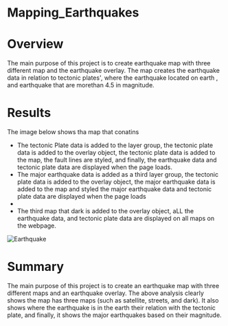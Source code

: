 
# Mapping_Earthquakes
# Overview
The main purpose of this project is to create earthquake map with three different map and the earthquake overlay. The map creates the earthquake data in relation to tectonic plates', where the earthquake located on earth , and earthquake that are morethan 4.5 in magnitude.

# Results
The image below shows tha map that conatins
 - The tectonic Plate data is added to the layer group, the tectonic plate data is added to the overlay object, the tectonic plate data is added to the map, the fault lines are styled, and finally, the earthquake data and tectonic plate data are displayed when the page loads.
 - The major earthquake data is added as a third layer group, the tectonic plate data is added to the overlay object, the major earthquake data is added to the map and styled the major earthquake data and tectonic plate data are displayed when the page loads
 - 
 - The third map that dark is added to the overlay object, aLL the earthquake data, and tectonic plate data are displayed on all maps on the webpage.

![Earthquake](https://user-images.githubusercontent.com/78656720/119234318-52953580-bafb-11eb-88e8-9c03ab4cf549.png)

# Summary
The main purpose of this project is to create an earthquake map with three different maps and an earthquake overlay. The above analysis clearly shows the map has three maps (such as satellite, streets, and dark). It also shows where the earthquake is in the earth their relation with the tectonic plate, and finally, it shows the major earthquakes based on their magnitude.


